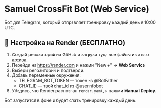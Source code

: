 # Samuel CrossFit Bot (Web Service)

Бот для Telegram, который отправляет тренировку каждый день в 10:00 UTC.

## 🔧 Настройка на Render (БЕСПЛАТНО)

1. Создай репозиторий на GitHub и загрузи туда все файлы из этого архива.
2. Перейди на https://render.com и нажми "New +" → **Web Service**
3. Выбери репозиторий и подтверди.
4. Добавь переменные окружения:
   - TELEGRAM_BOT_TOKEN — токен из @BotFather
   - CHAT_ID — твой chat_id из @userinfobot
5. Убедись, что Render распознал `render.yaml`, и нажми **Manual Deploy**.

Бот запустится в фоне и будет слать тренировку каждый день.
